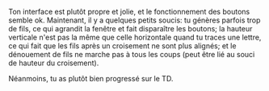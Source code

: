 Ton interface est plutôt propre et jolie, et le fonctionnement des boutons semble ok.
Maintenant, il y a quelques petits soucis: tu génères parfois trop de fils, ce qui agrandit la fenêtre et fait disparaître les boutons; la hauteur verticale n'est pas la même que celle horizontale quand tu traces une lettre, ce qui fait que les fils après un croisement ne sont plus alignés; et le dénouement de fils ne marche pas à tous les coups (peut être lié au souci de hauteur du croisement).

Néanmoins, tu as plutôt bien progressé sur le TD.